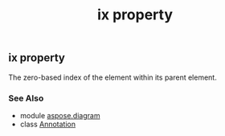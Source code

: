 ﻿---
title: ix property
second_title: Aspose.Diagram for Python via .NET API References
description: 
type: docs
weight: 60
url: /python-net/aspose.diagram/annotation/ix/
is_root: false
---

## ix property


The zero-based index of the element within its parent element.

### See Also
* module [aspose.diagram](../../)
* class [Annotation](/diagram/python-net/aspose.diagram/annotation)
